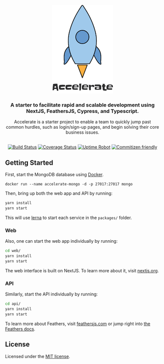 <div align="center">
  <img src="packages/web/static/accelerate-starter.png" width="200" title="Accelerate Starter">
  <h3>
    A starter to facilitate rapid and scalable development using NextJS, FeathersJS, Cypress, and Typescript.
  </h3>
  <div>
    Accelerate is a starter project to enable a team to quickly jump past common hurdles, such as login/sign-up pages, and begin solving their core business issues.
  </div>
  <br />

[![Build Status](https://travis-ci.com/chase-adams/accelerate-starter.svg?branch=master)](https://travis-ci.com/chase-adams/accelerate-starter)
[![Coverage Status](https://coveralls.io/repos/github/chase-adams/accelerate-starter/badge.svg?branch=master)](https://coveralls.io/github/chase-adams/accelerate-starter?branch=master)
[![Uptime Robot](https://img.shields.io/uptimerobot/ratio/m782175114-036d055bce99279de3d423f5.svg)](https://stats.uptimerobot.com/49G0WUOLW)
[![Commitizen friendly](https://img.shields.io/badge/commitizen-friendly-brightgreen.svg)](http://commitizen.github.io/cz-cli/)


</div>

## Getting Started

First, start the MongoDB database using [Docker](https://www.docker.com/).

```
docker run --name accelerate-mongo -d -p 27017:27017 mongo
```

Then, bring up both the web app and API by running:

```bash
yarn install
yarn start
```

This will use [lerna](https://github.com/lerna/lerna) to start each service in the `packages/` folder.

### Web

Also, one can start the web app individually by running:

```bash
cd web/
yarn install
yarn start
```

The web interface is built on NextJS. To learn more about it, visit [nextjs.org](https://nextjs.org/).

### API

Similarly, start the API individually by running:

```bash
cd api/
yarn install
yarn start
```

To learn more about Feathers, visit [feathersjs.com](http://feathersjs.com) or jump right into [the Feathers docs](http://docs.feathersjs.com).

## License

Licensed under the [MIT license](LICENSE).

